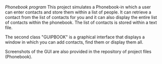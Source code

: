 
*Phonebook program*
This project simulates a Phonebook-in which a user can enter contacts and store them within a list of people. 
It can retrieve a contact from the list of contacts for you and it can also display the entire list of contacts 
within the phonebook. The list of contacts is stored within a text file. 

The second class "GUIPBOOK" is a graphical interface that displays a window in which you can add contacts, find them
or display them all. 

Screenshots of the GUI are also provided in the repository of project files (Phonebook). 
